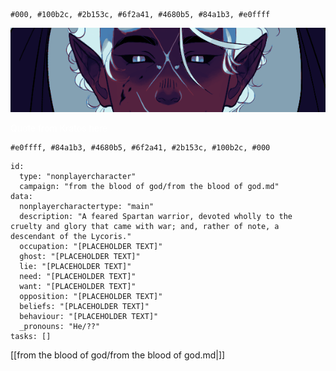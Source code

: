 
```palette
#000, #100b2c, #2b153c, #6f2a41, #4680b5, #84a1b3, #e0ffff
```
![Vatis|700](Assets/Vatis.png)
<p class="dialogues" style="color: #fff">Quote from Kratos here</p>

```palette
#e0ffff, #84a1b3, #4680b5, #6f2a41, #2b153c, #100b2c, #000
```
```RpgManager4
id: 
  type: "nonplayercharacter"
  campaign: "from the blood of god/from the blood of god.md"
data: 
  nonplayercharactertype: "main"
  description: "A feared Spartan warrior, devoted wholly to the cruelty and glory that came with war; and, rather of note, a descendant of the Lycoris."
  occupation: "[PLACEHOLDER TEXT]"
  ghost: "[PLACEHOLDER TEXT]"
  lie: "[PLACEHOLDER TEXT]"
  need: "[PLACEHOLDER TEXT]"
  want: "[PLACEHOLDER TEXT]"
  opposition: "[PLACEHOLDER TEXT]"
  beliefs: "[PLACEHOLDER TEXT]"
  behaviour: "[PLACEHOLDER TEXT]"
  _pronouns: "He/??"
tasks: []
```

[[from the blood of god/from the blood of god.md|]]